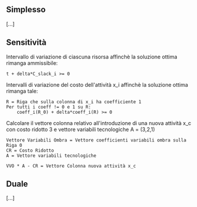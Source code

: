 ## Simplesso

[...]

## Sensitività
Intervallo di variazione di ciascuna risorsa affinchè la soluzione ottima rimanga ammissibile:

```
t + delta*C_slack_i >= 0
```

Intervalli di variazione del costo dell'attività x_i affinchè la soluzione ottima rimanga tale:
```
R = Riga che sulla colonna di x_i ha coefficiente 1
Per tutti i coeff != 0 e 1 su R:
    coeff_i(R_0) + delta*coeff_i(R) >= 0
```

Calcolare il vettore colonna relativo all'introduzione di una nuova attività x_c con costo ridotto 3 e vettore variabili tecnologiche A = (3,2,1)

```
Vettore Variabili Ombra = Vettore coefficienti variabili ombra sulla Riga 0
CR = Costo Ridotto
A = Vettore variabili tecnologiche

VVO * A - CR = Vettore Colonna nuova attività x_c

```

## Duale

[...]